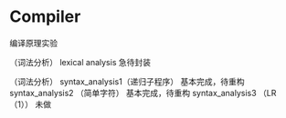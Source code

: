 # Compiler
编译原理实验

（词法分析）
lexical analysis  急待封装

（词法分析）
syntax_analysis1（递归子程序） 基本完成，待重构
syntax_analysis2 （简单字符） 基本完成，待重构
syntax_analysis3 （LR（1）） 未做

